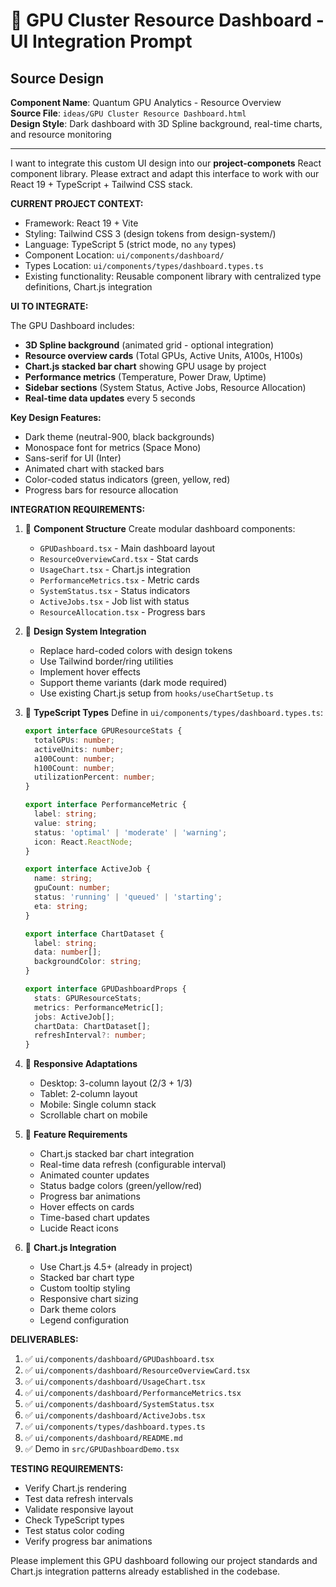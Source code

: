 # 🎯 GPU Cluster Resource Dashboard - UI Integration Prompt

## Source Design
**Component Name**: Quantum GPU Analytics - Resource Overview  
**Source File**: `ideas/GPU Cluster Resource Dashboard.html`  
**Design Style**: Dark dashboard with 3D Spline background, real-time charts, and resource monitoring

---

I want to integrate this custom UI design into our **project-componets** React component library. Please extract and adapt this interface to work with our React 19 + TypeScript + Tailwind CSS stack.

**CURRENT PROJECT CONTEXT:**
- Framework: React 19 + Vite
- Styling: Tailwind CSS 3 (design tokens from design-system/)
- Language: TypeScript 5 (strict mode, no `any` types)
- Component Location: `ui/components/dashboard/`
- Types Location: `ui/components/types/dashboard.types.ts`
- Existing functionality: Reusable component library with centralized type definitions, Chart.js integration

**UI TO INTEGRATE:**

The GPU Dashboard includes:
- **3D Spline background** (animated grid - optional integration)
- **Resource overview cards** (Total GPUs, Active Units, A100s, H100s)
- **Chart.js stacked bar chart** showing GPU usage by project
- **Performance metrics** (Temperature, Power Draw, Uptime)
- **Sidebar sections** (System Status, Active Jobs, Resource Allocation)
- **Real-time data updates** every 5 seconds

**Key Design Features:**
- Dark theme (neutral-900, black backgrounds)
- Monospace font for metrics (Space Mono)
- Sans-serif for UI (Inter)
- Animated chart with stacked bars
- Color-coded status indicators (green, yellow, red)
- Progress bars for resource allocation

**INTEGRATION REQUIREMENTS:**

1. 🔄 **Component Structure**
   Create modular dashboard components:
   - `GPUDashboard.tsx` - Main dashboard layout
   - `ResourceOverviewCard.tsx` - Stat cards
   - `UsageChart.tsx` - Chart.js integration
   - `PerformanceMetrics.tsx` - Metric cards
   - `SystemStatus.tsx` - Status indicators
   - `ActiveJobs.tsx` - Job list with status
   - `ResourceAllocation.tsx` - Progress bars

2. 🎨 **Design System Integration**
   - Replace hard-coded colors with design tokens
   - Use Tailwind border/ring utilities
   - Implement hover effects
   - Support theme variants (dark mode required)
   - Use existing Chart.js setup from `hooks/useChartSetup.ts`

3. 🔧 **TypeScript Types**
   Define in `ui/components/types/dashboard.types.ts`:
   ```typescript
   export interface GPUResourceStats {
     totalGPUs: number;
     activeUnits: number;
     a100Count: number;
     h100Count: number;
     utilizationPercent: number;
   }
   
   export interface PerformanceMetric {
     label: string;
     value: string;
     status: 'optimal' | 'moderate' | 'warning';
     icon: React.ReactNode;
   }
   
   export interface ActiveJob {
     name: string;
     gpuCount: number;
     status: 'running' | 'queued' | 'starting';
     eta: string;
   }
   
   export interface ChartDataset {
     label: string;
     data: number[];
     backgroundColor: string;
   }
   
   export interface GPUDashboardProps {
     stats: GPUResourceStats;
     metrics: PerformanceMetric[];
     jobs: ActiveJob[];
     chartData: ChartDataset[];
     refreshInterval?: number;
   }
   ```

4. 📱 **Responsive Adaptations**
   - Desktop: 3-column layout (2/3 + 1/3)
   - Tablet: 2-column layout
   - Mobile: Single column stack
   - Scrollable chart on mobile

5. 🎯 **Feature Requirements**
   - Chart.js stacked bar chart integration
   - Real-time data refresh (configurable interval)
   - Animated counter updates
   - Status badge colors (green/yellow/red)
   - Progress bar animations
   - Hover effects on cards
   - Time-based chart updates
   - Lucide React icons

6. 🔌 **Chart.js Integration**
   - Use Chart.js 4.5+ (already in project)
   - Stacked bar chart type
   - Custom tooltip styling
   - Responsive chart sizing
   - Dark theme colors
   - Legend configuration

**DELIVERABLES:**
1. ✅ `ui/components/dashboard/GPUDashboard.tsx`
2. ✅ `ui/components/dashboard/ResourceOverviewCard.tsx`
3. ✅ `ui/components/dashboard/UsageChart.tsx`
4. ✅ `ui/components/dashboard/PerformanceMetrics.tsx`
5. ✅ `ui/components/dashboard/SystemStatus.tsx`
6. ✅ `ui/components/dashboard/ActiveJobs.tsx`
7. ✅ `ui/components/types/dashboard.types.ts`
8. ✅ `ui/components/dashboard/README.md`
9. ✅ Demo in `src/GPUDashboardDemo.tsx`

**TESTING REQUIREMENTS:**
- Verify Chart.js rendering
- Test data refresh intervals
- Validate responsive layout
- Check TypeScript types
- Test status color coding
- Verify progress bar animations

Please implement this GPU dashboard following our project standards and Chart.js integration patterns already established in the codebase.
